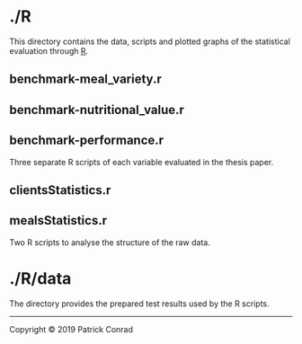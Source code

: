 # ./R
This directory contains the data, scripts and plotted graphs of the statistical evaluation through [R](https://www.r-project.org).
## benchmark-meal_variety.r
## benchmark-nutritional_value.r
## benchmark-performance.r
Three separate R scripts of each variable evaluated in the thesis paper.
## clientsStatistics.r
## mealsStatistics.r
Two R scripts to analyse the structure of the raw data.

# ./R/data
The directory provides the prepared test results used by the R scripts.

---
Copyright © 2019 Patrick Conrad
